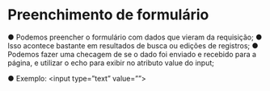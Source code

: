 # Preenchimento de formulário

● Podemos preencher o formulário com dados que vieram da requisição;
● Isso acontece bastante em resultados de busca ou edições de registros;
● Podemos fazer uma checagem de se o dado foi enviado e recebido
para a página, e utilizar o echo para exibir no atributo value do input;

● Exemplo:
<input type=”text” value=”<?php echo $nome; ?>”>
